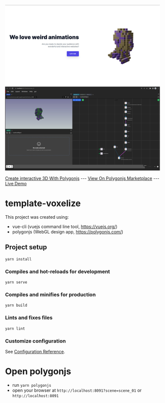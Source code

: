 ![Voxelized Website Template](https://github.com/polygonjs/template-voxelized/blob/main/public/screenshots/screenshot1.jpg?raw=true)
![Screenshot from Polygonjs](https://github.com/polygonjs/template-voxelized/blob/main/public/screenshots/screenshot2.jpg?raw=true)

[Create interactive 3D With Polygonjs](https://polygonjs.com) --- [View On Polygonjs Marketplace](https://market.polygonjs.com/gui/templates/voxelized) --- [Live Demo](https://market.polygonjs.com/gui/templates/voxelized/fullscreen)

# template-voxelize

This project was created using:

- vue-cli (vuejs command line tool, https://vuejs.org/)
- polygonjs (WebGL design app, https://polygonjs.com/)

## Project setup

```
yarn install
```

### Compiles and hot-reloads for development

```
yarn serve
```

### Compiles and minifies for production

```
yarn build
```

### Lints and fixes files

```
yarn lint
```

### Customize configuration

See [Configuration Reference](https://cli.vuejs.org/config/).

# Open polygonjs

- run `yarn polygonjs`
- open your browser at `http://localhost:8091?scene=scene_01` or `http://localhost:8091`
